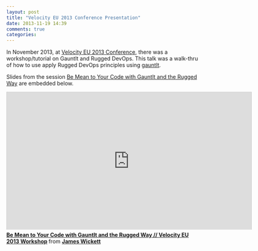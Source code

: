```yaml
---
layout: post
title: "Velocity EU 2013 Conference Presentation"
date: 2013-11-19 14:39
comments: true
categories: 
---
```


In November 2013, at [Velocity EU 2013 Conference](http://velocityconf.com/velocityeu2013/), there was a workshop/tutorial on Gauntlt and Rugged DevOps.  This talk was a walk-thru of how to use apply Rugged DevOps principles using [gauntlt](http://gauntlt.org). 

Slides from the session [Be Mean to Your Code with Gauntlt and the Rugged Way](http://velocityconf.com/velocityeu2013/public/schedule/detail/30279) are embedded below.
<!-- more -->

<iframe src="http://www.slideshare.net/slideshow/embed_code/28203152" width="640" height="360" frameborder="0" marginwidth="0" marginheight="0" scrolling="no" style="border:1px solid #CCC;border-width:1px 1px 0;margin-bottom:5px" allowfullscreen> </iframe> <div style="margin-bottom:5px"> <strong> <a href="https://www.slideshare.net/wickett/gauntlt-velocity-eu2013" title="Be Mean to Your Code with Gauntlt and the Rugged Way // Velocity EU 2013 Workshop" target="_blank">Be Mean to Your Code with Gauntlt and the Rugged Way // Velocity EU 2013 Workshop</a> </strong> from <strong><a href="http://www.slideshare.net/wickett" target="_blank">James Wickett</a></strong> </div>
